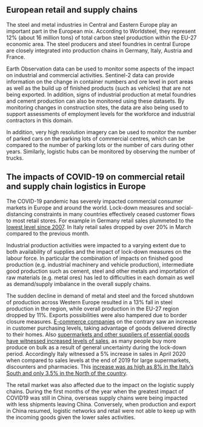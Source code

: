 ## European retail and supply chains

The steel and metal industries in Central and Eastern Europe play an important part in the European mix. According to Worldsteel, they represent 12% (about 16 million tons) of total carbon steel production within the EU-27 economic area. The steel producers and steel foundries in central Europe are closely integrated into production chains in Germany, Italy, Austria and France. 

Earth Observation data can be used to monitor some aspects of the impact on industrial and commercial activities. 
Sentinel-2 data can provide information on the change in container numbers and ore level in port areas as well as the build up of finished products (such as vehicles) that are not being exported. In addition, signs of industrial production at metal foundries and cement production can also be monitored using these datasets. By monitoring changes in construction sites, the data are also being used to support assessments of employment levels for the workforce and industrial contractors in this domain.

In addition, very high resolution imagery can be used to monitor the number of parked cars on the parking lots of commercial centres, which can be compared to the number of parking lots or the number of cars during other years. Similarly, logistic hubs can be monitored by observing the number of trucks.

## The impacts of COVID-19 on commercial retail and supply chain logistics in Europe 

The COVID-19 pandemic has severely impacted commercial consumer markets in Europe and around the world. Lock-down measures and social-distancing constraints in many countries effectively ceased customer flows to most retail stores. For example in Germany retail sales plummeted to the [lowest level since 2007](https://markets.businessinsider.com/news/stocks/eurozone-gdp-shrinks-in-first-quarter-coronavirus-2020-4-1029149227). In Italy retail sales dropped by over 20% in March compared to the previous month.

Industrial production activities were impacted to a varying extent due to both availability of supplies and the impact of lock-down measures on the labour force.  In particular the combination of impacts on finished good production (e.g. industrial machinery and vehicle production), intermediate good production such as cement, steel and other metals and importation of raw materials (e.g. metal ores) has led to difficulties in each domain as well as demand/supply imbalance in the overall supply chains. 

The sudden decline in demand of metal and steel and the forced shutdown of production across Western Europe resulted in a 13% fall in steel production in the region, while overall production in the EU-27 region dropped by 11%. Exports possibilities were also hampered due to border closure measures. [E-commerce companies](https://www.maze-one.com/en/news/covid-19-effect-on-amazon) on the contrary saw an increase in customer purchasing levels, taking advantage of goods delivered directly to their homes. Also [supermarkets and other suppliers of essential goods have witnessed increased levels of sales](https://www.statista.com/statistics/1108853/grocery-sales-increase-in-the-united-kingdom-coronavirus/), as many people buy more produce on bulk as a result of general uncertainty during the lock-down period. Accordingly Italy witnessed a 5% increase in sales in April 2020 when compared to sales levels at the end of 2019 for large supermarkets, discounters and pharmacies. This [increase was as high as 8% in the Italy’s South and only 3.5% in the North of the country](https://www.statista.com/statistics/1103506/impact-of-coronavirus-on-sales-values-in-large-retail-italy/). 

The retail market was also affected due to the impact on the logistic supply chains. During the first months of the year when the greatest impact of COVID19 was still in China, overseas supply chains were being impacted with less shipments leaving China. Conversely, when production and export in China resumed, logistic networks and retail were not able to keep up with the incoming goods given the lower sales activities.  
